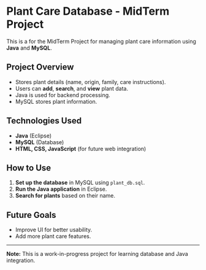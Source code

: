 # Plant Care Database - MidTerm Project

This is a for the MidTerm Project for managing plant care information using **Java** and **MySQL**.

##  Project Overview
- Stores plant details (name, origin, family, care instructions).
- Users can **add**, **search**, and **view** plant data.
- Java is used for backend processing.
- MySQL stores plant information.

## Technologies Used
- **Java** (Eclipse)
- **MySQL** (Database)
- **HTML, CSS, JavaScript** (for future web integration)

## How to Use
1. **Set up the database** in MySQL using `plant_db.sql`.
2. **Run the Java application** in Eclipse.
3. **Search for plants** based on their name.

## Future Goals
- Improve UI for better usability.
- Add more plant care features.

---
**Note:** This is a work-in-progress project for learning database and Java integration.
